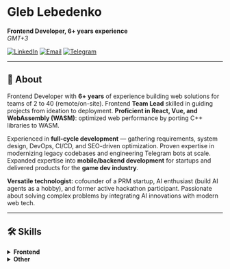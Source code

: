 # Gleb Lebedenko

**Frontend Developer, 6+ years experience**  
_GMT+3_

[![LinkedIn](https://img.shields.io/badge/LinkedIn-glebedenko-blue?style=flat-square&logo=linkedin)](https://linkedin.com/in/glebedenko)
[![Email](https://img.shields.io/badge/Email-glebedenko.work@gmail.com-red?style=flat-square&logo=gmail)](mailto:glebedenko.work@gmail.com)
[![Telegram](https://img.shields.io/badge/Telegram-@glebedenko-blue?style=flat-square&logo=telegram)](https://t.me/glebedenko)

---

## 🦁 About

Frontend Developer with **6+ years** of experience building web solutions for teams of 2 to 40 (remote/on-site). Frontend **Team Lead** skilled in guiding projects from ideation to deployment. **Proficient in React, Vue, and WebAssembly (WASM)**: optimized web performance by porting C++ libraries to WASM.

Experienced in **full-cycle development** — gathering requirements, system design, DevOps, CI/CD, and SEO-driven optimization. Proven expertise in modernizing legacy codebases and engineering Telegram bots at scale. Expanded expertise into **mobile/backend development** for startups and delivered products for the **game dev industry**.

**Versatile technologist:** cofounder of a PRM startup, AI enthusiast (build AI agents as a hobby), and former active hackathon participant. Passionate about solving complex problems by integrating AI innovations with modern web tech.

---

## 🛠️ Skills

<details>
<summary><strong>Frontend</strong></summary>

- TypeScript, React, Next.js, Vue, Nuxt
- SCSS, Tailwind CSS, BEM, LESS, Storybook
- Redux, Effector, MobX
- RxJS, Node.js, Webpack, Rollup
- Feature-Sliced Design, Domain-Driven Architecture
- WebAssembly (WASM), WebRTC, Web Audio API
- Mocha, Chai, Jest, Jasmine
- GraphQL, jQuery
- A/B Testing
</details>

<details>
<summary><strong>Other</strong></summary>

- NestJS, TypeORM, PostgreSQL, SQL, MongoDB, Mongoose, ClickHouse
- Docker, Dokploy, nginx, Traefik, Docker Mailserver
- AWS, Yandex Cloud, CI/CD, Github Actions, Jenkins, Sentry
- Express, Python, C, C++, bash, Linux, Java, Spring
- Flutter, Selenium, Cypress
- Jira, Agile, Scrum
- Figma, JWT
</details>
